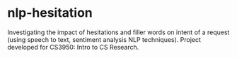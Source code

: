 # nlp-hesitation
Investigating the impact of hesitations and filler words on intent of a request (using speech to text, sentiment analysis NLP techniques). Project developed for CS3950: Intro to CS Research.
